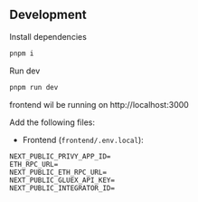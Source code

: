 ## Development
Install dependencies
```bash
pnpm i
```
Run dev
```bash
pnpm run dev
```

frontend wil be running on http://localhost:3000


Add the following files:

- Frontend (`frontend/.env.local`):

```
NEXT_PUBLIC_PRIVY_APP_ID=
ETH_RPC_URL=
NEXT_PUBLIC_ETH_RPC_URL=
NEXT_PUBLIC_GLUEX_API_KEY=
NEXT_PUBLIC_INTEGRATOR_ID=
```